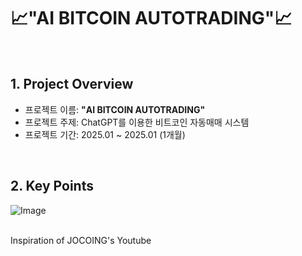# 📈"AI BITCOIN AUTOTRADING"📈
<br />

## 1. Project Overview
- 프로젝트 이름: **"AI BITCOIN AUTOTRADING"**
- 프로젝트 주제: ChatGPT를 이용한 비트코인 자동매매 시스템
- 프로젝트 기간: 2025.01 ~ 2025.01 (1개월)
<br/>

## 2. Key Points
![Image](https://github.com/user-attachments/assets/e55b0dd7-57d5-4640-ad01-00442d5f6623)


<br/>
Inspiration of JOCOING's Youtube

